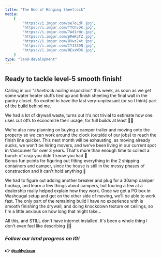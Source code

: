 ```yaml
---
title: "The End of Hanging Sheetrock"
media:
    [
        "https://i.imgur.com/se7oLdF.jpg",
        "https://i.imgur.com/fYChvDK.jpg",
        "https://i.imgur.com/7Ad1cWc.jpg",
        "https://i.imgur.com/pMeR3fZ.jpg",
        "https://i.imgur.com/UXwz24t.jpg",
        "https://i.imgur.com/IYI3Z0N.jpg",
        "https://i.imgur.com/OExxWDK.jpg",
    ]
type: "land-development"
---
```


## Ready to tackle level-5 smooth finish!

Calling in our "_sheetrock nailing inspection_" this week, as soon as we get some water heater stuffs tied up and finish sheeting the final wall in the pantry closet. So excited to have the last very-unpleasant (or so I think) part of the build behind me.

We had a lot of drywall waste, turns out it's not trivial to estimate how one uses cut offs to economize their usage, for full builds at least 🤷‍♀️

We're also now planning on buying a camper trailer and moving onto the property so we can work around the clock (outside of our jobs) to reach the finish line quicker. This next month will be exhausting, as moving already sucks, we won't be hiring movers, and we've been living in our current spot in Vancouver for over 3 years. That's more than enough time to collect a bunch of crap you didn't know you had 🫠 \
Bonus fun points for figuring out fitting everything in the 2 shipping containers and camper, since the house is still in the messy phases of construction and it can't hold anything 🎉

We had to figure out adding another breaker and plug for a 30amp camper hookup, and learn a few things about campers, but touring a few at a dealership really helped explain how they work. Once we get a PO box in Washougal setup and get on the other side of moving, we'll be able to work fast. The only part of the remaining build I have no experience with is smooth finishing the drywall, and doing knockdown texture on ceilings, so I'm a little anxious on how long that might take...

All this, and STILL don't have internet installed. It's been a whole thing I don't even feel like describing 🤣😭

### _Follow our land progress on IG!_

#### 👉 [`@buddynbean`](https://instagram.com/buddynbean)
